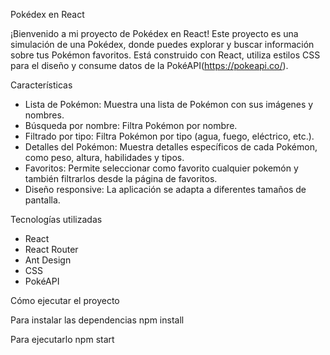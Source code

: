 Pokédex en React

¡Bienvenido a mi proyecto de Pokédex en React! Este proyecto es una simulación de una Pokédex, donde puedes explorar y buscar información sobre tus Pokémon favoritos. Está construido con React, utiliza estilos CSS para el diseño y consume datos de la PokéAPI(https://pokeapi.co/).

Características

- Lista de Pokémon: Muestra una lista de Pokémon con sus imágenes y nombres.
- Búsqueda por nombre: Filtra Pokémon por nombre.
- Filtrado por tipo: Filtra Pokémon por tipo (agua, fuego, eléctrico, etc.).
- Detalles del Pokémon: Muestra detalles específicos de cada Pokémon, como peso, altura, habilidades y tipos.
- Favoritos: Permite seleccionar como favorito cualquier pokemón y también filtrarlos desde la página de favoritos.
- Diseño responsive: La aplicación se adapta a diferentes tamaños de pantalla.


Tecnologías utilizadas

- React
- React Router
- Ant Design
- CSS
- PokéAPI

Cómo ejecutar el proyecto

Para instalar las dependencias
    npm install

Para ejecutarlo
    npm start
